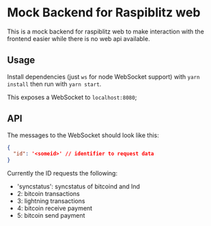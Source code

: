 # Mock Backend for Raspiblitz web

This is a mock backend for raspiblitz web to make interaction with the frontend easier while there is no web api available.

## Usage

Install dependencies (just `ws` for node WebSocket support) with `yarn install` then run with `yarn start`.

This exposes a WebSocket to `localhost:8080`;

## API

The messages to the WebSocket should look like this:

```json
{
  "id": '<someid>' // identifier to request data
}
```

Currently the ID requests the following:

- 'syncstatus': syncstatus of bitcoind and lnd
- 2: bitcoin transactions
- 3: lightning transactions
- 4: bitcoin receive payment
- 5: bitcoin send payment
